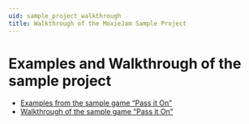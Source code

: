 ```yaml
---
uid: sample_project_walkthrough
title: Walkthrough of the MoxieJam Sample Project
---
```

# Examples and Walkthrough of the sample project

- [Examples from the sample game “Pass it On”
  ](https://docs.google.com/document/d/1Ja5apgW6bnjX_KcNp6EmvkX60l3e_xN4OC222dN1aNk/)
- [Walkthrough of the sample game “Pass it On”](https://docs.google.com/document/d/1O0ufPtdhokVSN8qqLKKykSoyXa4xAmhjhdqTAgiC3X4/)